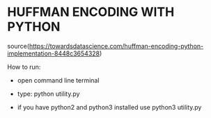 # HUFFMAN ENCODING WITH PYTHON

source(https://towardsdatascience.com/huffman-encoding-python-implementation-8448c3654328)

How to run:

- open command line terminal

- type: python utility.py

- if you have python2 and python3 installed use python3 utility.py
